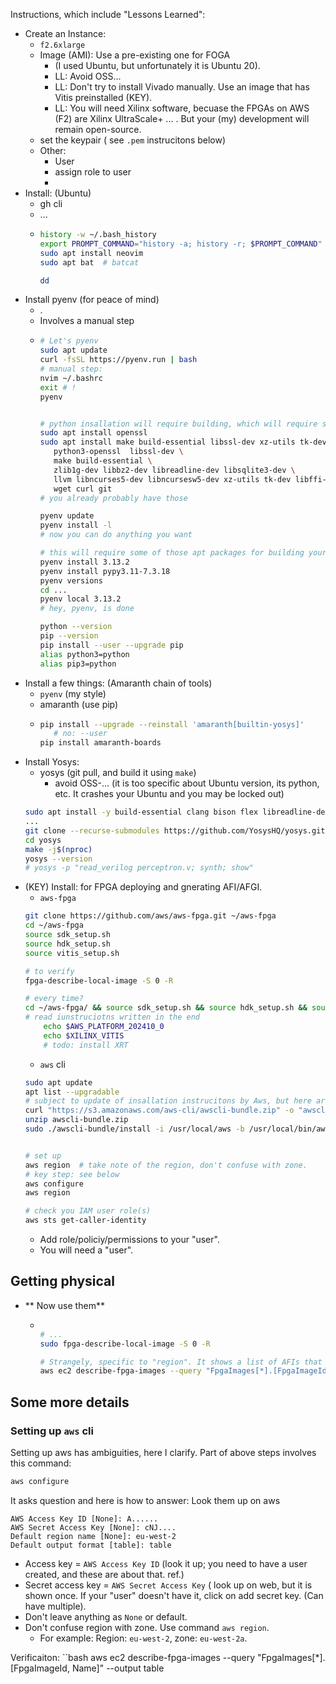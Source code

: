 Instructions, which include "Lessons Learned":

* Create an Instance:
    * `f2.6xlarge`
    * Image (AMI): Use a pre-existing one for FOGA
         * (I used Ubuntu, but unfortunately it is Ubuntu 20).
         * LL: Avoid OSS...
         * LL: Don't try to install Vivado manually. Use an image that has Vitis preinstalled (KEY).
         * LL: You will need Xilinx software, becuase the FPGAs on AWS (F2) are Xilinx UltraScale+ ... . But your (my) development will remain open-source.
    * set the keypair ( see `.pem` instrucitons below)
    * Other:
        * User
        * assign role to user
        * 
* Install: (Ubuntu)
    * gh cli
    * ...
    * ```bash
      history -w ~/.bash_history
      export PROMPT_COMMAND="history -a; history -r; $PROMPT_COMMAND"
      sudo apt install neovim
      sudo apt bat  # batcat
      
      dd
      ```
* Install pyenv (for peace of mind)
    * .
    * Involves a manual step
    * ```bash
      # Let's pyenv
      sudo apt update
      curl -fsSL https://pyenv.run | bash
      # manual step:
      nvim ~/.bashrc
      exit # !
      pyenv


      # python insallation will require building, which will require some packages
      sudo apt install openssl
      sudo apt install make build-essential libssl-dev xz-utils tk-dev libffi-dev liblzma-dev \
         python3-openssl  libssl-dev \
         make build-essential \
         zlib1g-dev libbz2-dev libreadline-dev libsqlite3-dev \
         llvm libncurses5-dev libncursesw5-dev xz-utils tk-dev libffi-dev liblzma-dev \
         wget curl git
      # you already probably have those

      pyenv update
      pyenv install -l
      # now you can do anything you want

      # this will require some of those apt packages for building your desired version of python
      pyenv install 3.13.2
      pyenv install pypy3.11-7.3.18
      pyenv versions
      cd ...
      pyenv local 3.13.2
      # hey, pyenv, is done

      python --version
      pip --version
      pip install --user --upgrade pip
      alias python3=python
      alias pip3=python
      ```
* Install a few things: (Amaranth chain of tools)
    * `pyenv` (my style)
    * amaranth (use pip)
    * ```bash
      pip install --upgrade --reinstall 'amaranth[builtin-yosys]'
         # no: --user
      pip install amaranth-boards

* Install Yosys:
    * yosys (git pull, and build it using `make`)
        * avoid OSS-... (it is too specific about Ubuntu version, its python, etc. It crashes your Ubuntu and you may be locked out)
    ```bash
    sudo apt install -y build-essential clang bison flex libreadline-dev gawk tcl-dev libffi-dev git graphviz xdot pkg-config cmake libboost-all-dev
    ...
    git clone --recurse-submodules https://github.com/YosysHQ/yosys.git
    cd yosys
    make -j$(nproc)
    yosys --version
    # yosys -p "read_verilog perceptron.v; synth; show"
    ```
* (KEY) Install: for FPGA deploying and gnerating AFI/AFGI.
    * `aws-fpga`
    ```bash
    git clone https://github.com/aws/aws-fpga.git ~/aws-fpga
    cd ~/aws-fpga
    source sdk_setup.sh
    source hdk_setup.sh
    source vitis_setup.sh

    # to verify
    fpga-describe-local-image -S 0 -R

    # every time?
    cd ~/aws-fpga/ && source sdk_setup.sh && source hdk_setup.sh && source vitis_setup.sh
    # read iunstruciotns written in the end
        echo $AWS_PLATFORM_202410_0
        echo $XILINX_VITIS
        # todo: install XRT
    ```
    * `aws` cli
    ```bash
    sudo apt update
    apt list --upgradable
    # subject to update of insallation instrucitons by Aws, but here are the steps I took:
    curl "https://s3.amazonaws.com/aws-cli/awscli-bundle.zip" -o "awscli-bundle.zip"
    unzip awscli-bundle.zip
    sudo ./awscli-bundle/install -i /usr/local/aws -b /usr/local/bin/aws


    # set up
    aws region  # take note of the region, don't confuse with zone.
    # key step: see below
    aws configure
    aws region

    # check you IAM user role(s)
    aws sts get-caller-identity
    ```
    * Add role/policiy/permissions to your "user".
    * You will need a "user".
## Getting physical
* ** Now use them**
   * ```bash

     # ...
     sudo fpga-describe-local-image -S 0 -R
     
     # Strangely, specific to "region". It shows a list of AFIs that people have created. Publicly available, but ... but ....
     aws ec2 describe-fpga-images --query "FpgaImages[*].[FpgaImageId, Name]" --output table
     ```

## Some more details
### Setting up `aws` cli
Setting up aws has ambiguities, here I clarify.
Part of above steps involves this command:
```bash
aws configure
```
It asks question and here is how to answer: Look them up on aws
```
AWS Access Key ID [None]: A......
AWS Secret Access Key [None]: cNJ....
Default region name [None]: eu-west-2
Default output format [table]: table
```
* Access key = `AWS Access Key ID` (look it up; you need to have a user created, and these are about that. ref.)
* Secret access key = `AWS Secret Access Key` ( look up on web, but it is shown once. If your "user" doesn't have it, click on add secret key. (Can have multiple).
* Don't leave anything as `None` or default.
* Don't confuse region with zone. Use command `aws region`.
   * For example: Region: `eu-west-2`, zone: `eu-west-2a`.

Verificaiton:
``bash
aws ec2 describe-fpga-images --query "FpgaImages[*].[FpgaImageId, Name]" --output table
```
